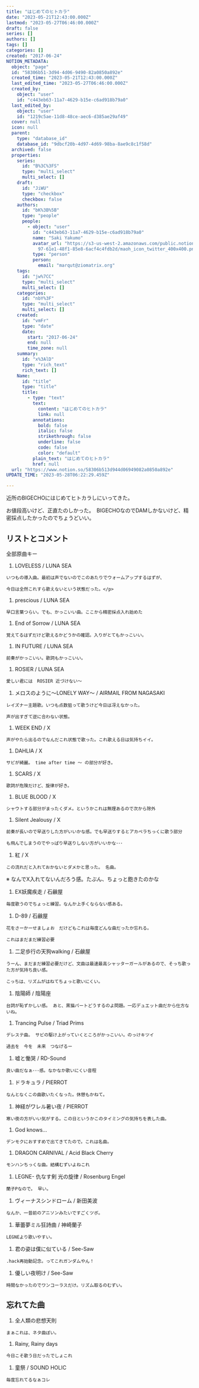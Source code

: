 ```yaml
---
title: "はじめてのヒトカラ"
date: "2023-05-21T12:43:00.000Z"
lastmod: "2023-05-27T06:46:00.000Z"
draft: false
series: []
authors: []
tags: []
categories: []
created: "2017-06-24"
NOTION_METADATA:
  object: "page"
  id: "58306b51-3d94-4d06-9490-82a0850a892e"
  created_time: "2023-05-21T12:43:00.000Z"
  last_edited_time: "2023-05-27T06:46:00.000Z"
  created_by:
    object: "user"
    id: "c443eb63-11a7-4629-b15e-c6ad918b79a0"
  last_edited_by:
    object: "user"
    id: "1219c5ae-11d8-48ce-aec6-d385ae29af49"
  cover: null
  icon: null
  parent:
    type: "database_id"
    database_id: "9dbcf20b-4d97-4d69-98ba-8ae9c8c1f58d"
  archived: false
  properties:
    series:
      id: "B%3C%3FS"
      type: "multi_select"
      multi_select: []
    draft:
      id: "JiWU"
      type: "checkbox"
      checkbox: false
    authors:
      id: "bK%3B%5B"
      type: "people"
      people:
        - object: "user"
          id: "c443eb63-11a7-4629-b15e-c6ad918b79a0"
          name: "Saki Yakumo"
          avatar_url: "https://s3-us-west-2.amazonaws.com/public.notion-static.com/3ad1c4\
            97-61e1-48f1-85e8-6acf4c4fdb2d/maoh_icon_twitter_400x400.png"
          type: "person"
          person:
            email: "marqut@ziomatrix.org"
    tags:
      id: "jw%7CC"
      type: "multi_select"
      multi_select: []
    categories:
      id: "nbY%3F"
      type: "multi_select"
      multi_select: []
    created:
      id: "vmFr"
      type: "date"
      date:
        start: "2017-06-24"
        end: null
        time_zone: null
    summary:
      id: "x%3AlD"
      type: "rich_text"
      rich_text: []
    Name:
      id: "title"
      type: "title"
      title:
        - type: "text"
          text:
            content: "はじめてのヒトカラ"
            link: null
          annotations:
            bold: false
            italic: false
            strikethrough: false
            underline: false
            code: false
            color: "default"
          plain_text: "はじめてのヒトカラ"
          href: null
  url: "https://www.notion.so/58306b513d944d06949082a0850a892e"
UPDATE_TIME: "2023-05-28T06:22:29.459Z"

---
```

<link rel="stylesheet" href="https://cdn.jsdelivr.net/npm/katex@0.16.2/dist/katex.min.css" integrity="sha384-bYdxxUwYipFNohQlHt0bjN/LCpueqWz13HufFEV1SUatKs1cm4L6fFgCi1jT643X" crossorigin="anonymous">


近所のBIGECHOにはじめてヒトカラしにいってきた。


お値段高いけど、正直たのしかった。　BIGECHOなのでDAMしかないけど、精密採点したかったのでちょうどいい。


## リストとコメント


全部原曲キー

1. LOVELESS / LUNA SEA

```text
いつもの導入曲。最初は声でないのでこのあたりでウォームアップするはずが、

今日は全然これすら歌えないという状態だった。</p>
```

1. prescious / LUNA SEA

```text
早口言葉つらい。でも、かっこいい曲。ここから精密採点入れ始めた
```

1. End of Sorrow / LUNA SEA

```text
覚えてるはずだけど歌えるかどうかの確認。入りがとてもかっこいい。
```

1. IN FUTURE / LUNA SEA

```text
前奏がかっこいい。歌詞もかっこいい。
```

1. ROSIER / LUNA SEA

```text
愛しい君には　ROSIER 近づけない〜
```

1. メロスのように～LONELY WAY～ / AIRMAIL FROM NAGASAKI

```text
レイズナー主題歌。いつも点数狙って歌うけど今日は冴えなかった。

声が出すぎて逆に合わない状態。
```

1. WEEK END / X

```text
声がやたら出るのでなんだこれ状態で歌った。これ歌える日は気持ちイイ。
```

1. DAHLIA / X

```text
サビが綺麗。 time after time 〜 の部分が好き。
```

1. SCARS / X

```text
歌詞が危険だけど、旋律が好き。
```

1. BLUE BLOOD / X

```text
シャウトする部分がまったくダメ。というかこれは無理あるので次から除外
```

1. Silent Jealousy / X

```text
前奏が長いので早送りした方がいいかな感。でも早送りするとアカペラちっくに歌う部分

も飛んでしまうのでやっぱり早送りしない方がいいかな･･･
```

1. 紅 / X

```text
この流れだと入れておかないとダメかと思った。 名曲。
```


※ なんでX入れてないんだろう感。たぶん、ちょっと飽きたのかな

1. EX妖魔疾走 / 石鹸屋

```text
毎度歌うのでちょっと練習。なんか上手くならない感ある。
```

1. D-89 / 石鹸屋

```text
花をさーかーせましょお　だけどもこれは毎度どんな曲だったか忘れる。

これはまだまだ練習必要
```

1. 二足歩行の天狗walking / 石鹸屋

```text
うーん、まだまだ練習必要だけど、文曲は最速最高シャッターガールがあるので、そっち歌った方が気持ち良い感。

こっちは、リズムがはねてちょっと歌いにくい。
```

1. 陰陽師 / 陰陽座

```text
台詞が恥ずかしい感。 あと、黒猫パートどうするのよ問題。一応デュエット曲だから仕方ないね。
```

1. Trancing Pulse / Triad Prims

```text
デレステ曲。 サビの駆け上がっていくところがかっこいい。のっけキツイ

過去を　今を　未来　つなげるー
```

1. 嘘と慟哭 / RD-Sound

```text
良い曲だなぁ･･･感。なかなか歌いにくい音程
```

1. ドラキュラ / PIERROT

```text
なんとなくこの曲歌いたくなった。休憩もかねて。
```

1. 神経がワレル暑い夜 / PIERROT

```text
寒い夜の方がいい気がする。この日というかこのタイミングの気持ちを表した曲。
```

1. God knows…

```text
デンモクにおすすめで出てきてたので。これは名曲。
```

1. DRAGON CARNIVAL / Acid Black Cherry

```text
モンハンちっくな曲。結構むずいよねこれ
```

1. LEGNE- 仇なす剣 光の旋律 / Rosenburg Engel

```text
蘭子Pなので。 早い。
```

1. ヴィーナスシンドローム / 新田美波

```text
なんか、一昔前のアニソンみたいですごくツボ。
```

1. 華蕾夢ミル狂詩曲 / 神崎蘭子

```text
LEGNEより歌いやすい。
```

1. 君の姿は僕に似ている / See-Saw

```text
.hack再始動記念。ってこれガンダムやん！
```

1. 優しい夜明け / See-Saw

```text
時間なかったのでワンコーラスだけ。リズム取るのむずい。
```


## 忘れてた曲

1. 全人類の悲想天則

```text
まぁこれは、ネタ曲ぽい。
```

1. Rainy, Rainy days

```text
今日こそ歌う日だったでしょこれ
```

1. 童祭 / SOUND HOLIC

```text
毎度忘れてるなぁコレ
```


